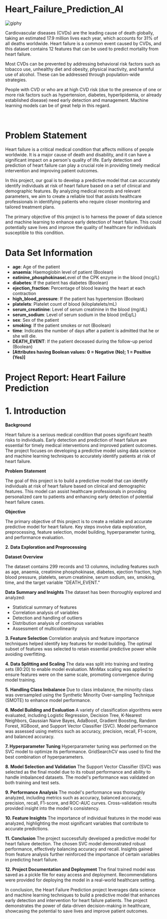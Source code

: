 # Heart_Failure_Prediction_AI
![giphy](https://github.com/Sameer-ansarii/Heart_Failure_Prediction_AI/assets/125865393/4eeadd93-e4c7-4ee7-ae63-10d83507b0ff)

Cardiovascular diseases (CVDs) are the leading cause of death globally, taking an estimated 17.9 million lives each year, which accounts for 31% of all deaths worldwide. Heart failure is a common event caused by CVDs, and this dataset contains 12 features that can be used to predict mortality from heart failure.

Most CVDs can be prevented by addressing behavioral risk factors such as tobacco use, unhealthy diet and obesity, physical inactivity, and harmful use of alcohol. These can be addressed through population-wide strategies.

People with CVD or who are at high CVD risk (due to the presence of one or more risk factors such as hypertension, diabetes, hyperlipidemia, or already established disease) need early detection and management. Machine learning models can be of great help in this regard.

​

# Problem Statement

Heart failure is a critical medical condition that affects millions of people worldwide. It is a major cause of death and disability, and it can have a significant impact on a person's quality of life. Early detection and prediction of heart failure can play a crucial role in providing timely medical intervention and improving patient outcomes.

In this project, our goal is to develop a predictive model that can accurately identify individuals at risk of heart failure based on a set of clinical and demographic features. By analyzing medical records and relevant parameters, we aim to create a reliable tool that assists healthcare professionals in identifying patients who require closer monitoring and tailored treatment plans.

The primary objective of this project is to harness the power of data science and machine learning to enhance early detection of heart failure. This could potentially save lives and improve the quality of healthcare for individuals susceptible to this condition.

# Data Set Information

* **age**:  Age of the patient
​
​
* **anaemia**: Haemoglobin level of patient (Boolean)
​
​
* **eatinine_phosphokinase**Level of the CPK enzyme in the blood (mcg/L)
​
​
* **diabetes**: If the patient has diabetes (Boolean)
​
​
* **ejection_fraction**: Percentage of blood leaving the heart at each contraction
​
​
* **high_blood_pressure**: If the patient has hypertension (Boolean)
​
​
* **platelets**: Platelet count of blood (kiloplatelets/mL)
​
​
* **serum_creatinine**: Level of serum creatinine in the blood (mg/dL)
​
​
* **serum_sodium**: Level of serum sodium in the blood (mEq/L)
​
​
* **sex**: Sex of the patient
​
​
* **smoking**: If the patient smokes or not (Boolean)
​
​
* **time**: Indicates the number of days after a patient is admitted that he or she will die.
​
​
* **DEATH_EVENT**: If the patient deceased during the follow-up period (Boolean)
​
​
* **[Attributes having Boolean values: 0 = Negative (No); 1 = Positive (Yes)]**

# Project Report: Heart Failure Prediction

# 1. Introduction

**Background**

Heart failure is a serious medical condition that poses significant health risks to individuals. Early detection and prediction of heart failure are essential for timely medical interventions and improved patient outcomes. The project focuses on developing a predictive model using data science and machine learning techniques to accurately identify patients at risk of heart failure.

**Problem Statement**

The goal of this project is to build a predictive model that can identify individuals at risk of heart failure based on clinical and demographic features. This model can assist healthcare professionals in providing personalized care to patients and enhancing early detection of potential heart failure cases.

**Objective**

The primary objective of this project is to create a reliable and accurate predictive model for heart failure. Key steps involve data exploration, preprocessing, feature selection, model building, hyperparameter tuning, and performance evaluation.

**2. Data Exploration and Preprocessing**

**Dataset Overview**

The dataset contains 299 records and 13 columns, including features such as age, anaemia, creatinine phosphokinase, diabetes, ejection fraction, high blood pressure, platelets, serum creatinine, serum sodium, sex, smoking, time, and the target variable "DEATH_EVENT."

**Data Summary and Insights**
The dataset has been thoroughly explored and analyzed:

* Statistical summary of features
* Correlation analysis of variables
* Detection and handling of outliers
* Distribution analysis of continuous variables
* Assessment of multicollinearity

**3. Feature Selection**
Correlation analysis and feature importance techniques helped identify key features for model building. The optimal subset of features was selected to retain essential predictive power while avoiding overfitting.

**4. Data Splitting and Scaling**
The data was split into training and testing sets (80:20) to enable model evaluation. MinMax scaling was applied to ensure features were on the same scale, promoting convergence during model training.

**5. Handling Class Imbalance**
Due to class imbalance, the minority class was oversampled using the Synthetic Minority Over-sampling Technique (SMOTE) to enhance model performance.

**6. Model Building and Evaluation**
A variety of classification algorithms were evaluated, including Logistic Regression, Decision Tree, K-Nearest Neighbors, Gaussian Naive Bayes, AdaBoost, Gradient Boosting, Random Forest, XGBoost, and Support Vector Classifier (SVC). Model performance was assessed using metrics such as accuracy, precision, recall, F1-score, and balanced accuracy.

**7. Hyperparameter Tuning**
Hyperparameter tuning was performed on the SVC model to optimize its performance. GridSearchCV was used to find the best combination of hyperparameters.

**8. Model Selection and Validation**
The Support Vector Classifier (SVC) was selected as the final model due to its robust performance and ability to handle imbalanced datasets. The model's performance was validated on both training and test sets.

**9. Performance Analysis**
The model's performance was thoroughly analyzed, including metrics such as accuracy, balanced accuracy, precision, recall, F1-score, and ROC-AUC curves. Cross-validation results provided insight into the model's consistency.

**10. Feature Insights**
The importance of individual features in the model was analyzed, highlighting the most significant variables that contribute to accurate predictions.

**11. Conclusion**
The project successfully developed a predictive model for heart failure detection. The chosen SVC model demonstrated robust performance, effectively balancing accuracy and recall. Insights gained from feature analysis further reinforced the importance of certain variables in predicting heart failure.

**12. Project Documentation and Deployment**
The final trained model was saved as a pickle file for easy access and deployment. Recommendations were provided for deploying the model in a real-world healthcare setting.

In conclusion, the Heart Failure Prediction project leverages data science and machine learning techniques to build a predictive model that enhances early detection and intervention for heart failure patients. The project demonstrates the power of data-driven decision-making in healthcare, showcasing the potential to save lives and improve patient outcomes.




